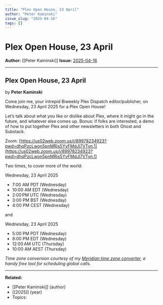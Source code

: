 ```yaml
---
title: "Plex Open House, 23 April"
author: "Peter Kaminski"
issue_slug: "2025-04-16"
tags: []
---
```


# Plex Open House, 23 April

**Author:** [[Peter Kaminski]]
**Issue:** [2025-04-16](https://plex.collectivesensecommons.org/2025-04-16/)

---

## Plex Open House, 23 April
by **Peter Kaminski**

Come join me, your intrepid Biweekly Plex Dispatch editor/publisher, on Wednesday, 23 April 2025 for a Plex Open House!

Let’s talk about what you like or dislike about Plex, where it might go in the future, and whatever else comes up. Bonus: if folks are interested, a demo of how to put together Plex and other newsletters in both Ghost and Substack.

Zoom: [https://us02web.zoom.us/j/89978234923?pwd=dhqPzcLwon5pnMRis5YvFMdJl7VTyn.1](https://us02web.zoom.us/j/89978234923?pwd=dhqPzcLwon5pnMRis5YvFMdJl7VTyn.1)

Two times, to cover more of the world:

Wednesday, 23 April 2025

- 7:00 AM PDT (Wednesday)
- 10:00 AM EDT (Wednesday)
- 2:00 PM UTC (Wednesday)
- 3:00 PM BST (Wednesday)
- 4:00 PM CEST (Wednesday)

and

Wednesday, 23 April 2025

- 5:00 PM PDT (Wednesday)
- 8:00 PM EDT (Wednesday)
- 12:00 AM UTC (Thursday)
- 10:00 AM AEST (Thursday)

*Time zone conversion courtesy of my *[*Meridian time zone converter*](https://peterkaminski.github.io/meridian/meridian.html)*, a handy free tool for scheduling global calls.*

---

**Related:**
- [[Peter Kaminski]] (author)
- [[2025]] (year)
- Topics: 


